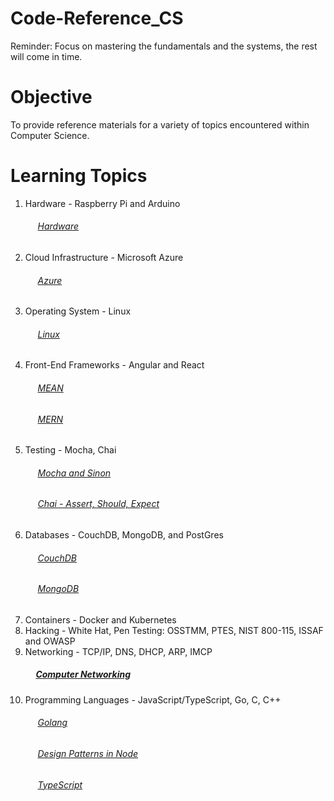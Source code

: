 # Code-Reference_CS

Reminder: Focus on mastering the fundamentals and the systems, the rest will come in time.

# Objective
To provide reference materials for a variety of topics encountered within Computer Science.

# Learning Topics
  1. Hardware - Raspberry Pi and Arduino
      ###### &nbsp;&nbsp;&nbsp;&nbsp; [Hardware](https://github.com/Swhite215/Code-Reference-Hardware)
  2. Cloud Infrastructure - Microsoft Azure
      ###### &nbsp;&nbsp;&nbsp;&nbsp; [Azure](https://github.com/Swhite215/Code-Reference-CS/tree/master/cloud)
  3. Operating System - Linux
      ###### &nbsp;&nbsp;&nbsp;&nbsp; [Linux](https://github.com/Swhite215/Code-Reference-Linux)
  4. Front-End Frameworks - Angular and React
      ###### &nbsp;&nbsp;&nbsp;&nbsp; [MEAN](https://github.com/Swhite215/Code-Reference-MEAN)
      ###### &nbsp;&nbsp;&nbsp;&nbsp; [MERN](https://github.com/Swhite215/Code-Reference-MERN)
  5. Testing - Mocha, Chai
      ###### &nbsp;&nbsp;&nbsp;&nbsp; [Mocha and Sinon](https://github.com/Swhite215/Code-Reference-MERN/tree/master/testing)
      ###### &nbsp;&nbsp;&nbsp;&nbsp; [Chai - Assert, Should, Expect](https://github.com/Swhite215/Code-Reference-MEAN/tree/master/test)
  6. Databases - CouchDB, MongoDB, and PostGres
      ###### &nbsp;&nbsp;&nbsp;&nbsp; [CouchDB](https://github.com/Swhite215/Code-Reference-DB/tree/master/couchdb)
      ###### &nbsp;&nbsp;&nbsp;&nbsp; [MongoDB](https://github.com/Swhite215/Code-Reference-DB/tree/master/mongodb)
  7. Containers - Docker and Kubernetes
  8. Hacking - White Hat, Pen Testing: OSSTMM, PTES, NIST 800-115, ISSAF and OWASP
  9. Networking - TCP/IP, DNS, DHCP, ARP, IMCP
      ##### &nbsp;&nbsp;&nbsp;&nbsp; [Computer Networking](https://github.com/Swhite215/Code-Reference-CS/blob/master/reading/computer_networking_a_top_down_approach.txt)
  10. Programming Languages - JavaScript/TypeScript, Go, C, C++
      ###### &nbsp;&nbsp;&nbsp;&nbsp; [Golang](https://github.com/Swhite215/Code-Reference-Go)
      ###### &nbsp;&nbsp;&nbsp;&nbsp; [Design Patterns in Node](https://github.com/Swhite215/Code-Reference-MERN/tree/master/designPatterns)
      ###### &nbsp;&nbsp;&nbsp;&nbsp; [TypeScript](https://github.com/Swhite215/Code-Reference-MERN/tree/master/typescript)
